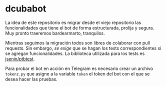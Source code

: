 # dcubabot

La idea de este repositorio es migrar desde el viejo repositorio las funcionalidades que tiene el bot de forma estructurada, prolija y segura. Muy pronto traeremos bardearmarto, tranquilos.

Mientras seguimos la migración todos son libres de colaborar con pull requests. Sin embargo, *se exige* que se hagan los tests correspondientes si se agregan funcionalidades. La biblioteca utilizada para los tests es [jsenin/ptbtest](https://github.com/jsenin/ptbtest).

Para probar el bot en acción en Telegram es necesario crear un archivo `tokenz.py` que asigne a la variable `token` el token del bot con el que se desea hacer las pruebas.
